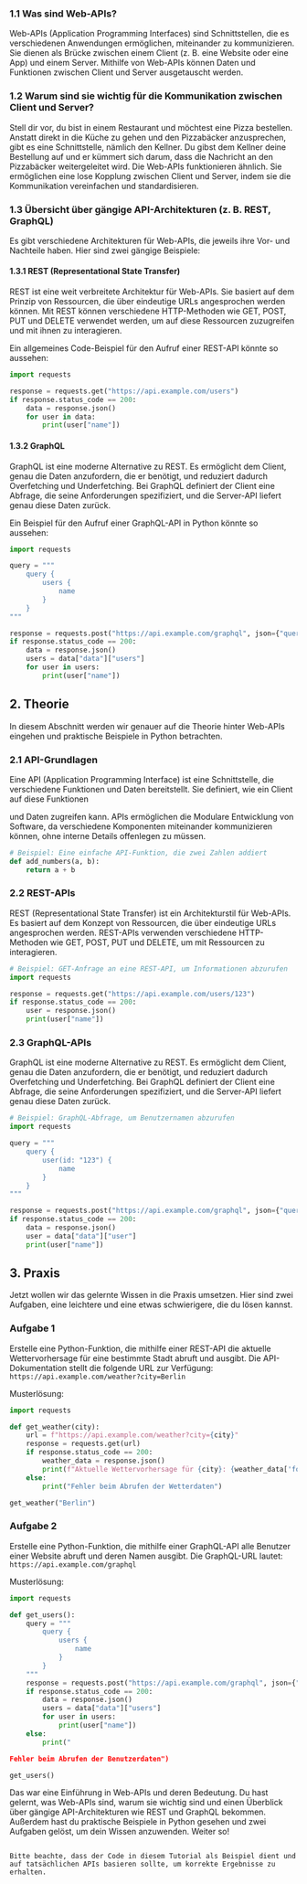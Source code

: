 ### 1.1 Was sind Web-APIs?

Web-APIs (Application Programming Interfaces) sind Schnittstellen, die es verschiedenen Anwendungen ermöglichen, miteinander zu kommunizieren. Sie dienen als Brücke zwischen einem Client (z. B. eine Website oder eine App) und einem Server. Mithilfe von Web-APIs können Daten und Funktionen zwischen Client und Server ausgetauscht werden.

### 1.2 Warum sind sie wichtig für die Kommunikation zwischen Client und Server?

Stell dir vor, du bist in einem Restaurant und möchtest eine Pizza bestellen. Anstatt direkt in die Küche zu gehen und den Pizzabäcker anzusprechen, gibt es eine Schnittstelle, nämlich den Kellner. Du gibst dem Kellner deine Bestellung auf und er kümmert sich darum, dass die Nachricht an den Pizzabäcker weitergeleitet wird. Die Web-APIs funktionieren ähnlich. Sie ermöglichen eine lose Kopplung zwischen Client und Server, indem sie die Kommunikation vereinfachen und standardisieren.

### 1.3 Übersicht über gängige API-Architekturen (z. B. REST, GraphQL)

Es gibt verschiedene Architekturen für Web-APIs, die jeweils ihre Vor- und Nachteile haben. Hier sind zwei gängige Beispiele:

#### 1.3.1 REST (Representational State Transfer)

REST ist eine weit verbreitete Architektur für Web-APIs. Sie basiert auf dem Prinzip von Ressourcen, die über eindeutige URLs angesprochen werden können. Mit REST können verschiedene HTTP-Methoden wie GET, POST, PUT und DELETE verwendet werden, um auf diese Ressourcen zuzugreifen und mit ihnen zu interagieren.

Ein allgemeines Code-Beispiel für den Aufruf einer REST-API könnte so aussehen:

```python
import requests

response = requests.get("https://api.example.com/users")
if response.status_code == 200:
    data = response.json()
    for user in data:
        print(user["name"])
```

#### 1.3.2 GraphQL

GraphQL ist eine moderne Alternative zu REST. Es ermöglicht dem Client, genau die Daten anzufordern, die er benötigt, und reduziert dadurch Overfetching und Underfetching. Bei GraphQL definiert der Client eine Abfrage, die seine Anforderungen spezifiziert, und die Server-API liefert genau diese Daten zurück.

Ein Beispiel für den Aufruf einer GraphQL-API in Python könnte so aussehen:

```python
import requests

query = """
    query {
        users {
            name
        }
    }
"""

response = requests.post("https://api.example.com/graphql", json={"query": query})
if response.status_code == 200:
    data = response.json()
    users = data["data"]["users"]
    for user in users:
        print(user["name"])
```

## 2. Theorie

In diesem Abschnitt werden wir genauer auf die Theorie hinter Web-APIs eingehen und praktische Beispiele in Python betrachten.

### 2.1 API-Grundlagen

Eine API (Application Programming Interface) ist eine Schnittstelle, die verschiedene Funktionen und Daten bereitstellt. Sie definiert, wie ein Client auf diese Funktionen

 und Daten zugreifen kann. APIs ermöglichen die Modulare Entwicklung von Software, da verschiedene Komponenten miteinander kommunizieren können, ohne interne Details offenlegen zu müssen.

```python
# Beispiel: Eine einfache API-Funktion, die zwei Zahlen addiert
def add_numbers(a, b):
    return a + b
```

### 2.2 REST-APIs

REST (Representational State Transfer) ist ein Architekturstil für Web-APIs. Es basiert auf dem Konzept von Ressourcen, die über eindeutige URLs angesprochen werden. REST-APIs verwenden verschiedene HTTP-Methoden wie GET, POST, PUT und DELETE, um mit Ressourcen zu interagieren.

```python
# Beispiel: GET-Anfrage an eine REST-API, um Informationen abzurufen
import requests

response = requests.get("https://api.example.com/users/123")
if response.status_code == 200:
    user = response.json()
    print(user["name"])
```

### 2.3 GraphQL-APIs

GraphQL ist eine moderne Alternative zu REST. Es ermöglicht dem Client, genau die Daten anzufordern, die er benötigt, und reduziert dadurch Overfetching und Underfetching. Bei GraphQL definiert der Client eine Abfrage, die seine Anforderungen spezifiziert, und die Server-API liefert genau diese Daten zurück.

```python
# Beispiel: GraphQL-Abfrage, um Benutzernamen abzurufen
import requests

query = """
    query {
        user(id: "123") {
            name
        }
    }
"""

response = requests.post("https://api.example.com/graphql", json={"query": query})
if response.status_code == 200:
    data = response.json()
    user = data["data"]["user"]
    print(user["name"])
```

## 3. Praxis

Jetzt wollen wir das gelernte Wissen in die Praxis umsetzen. Hier sind zwei Aufgaben, eine leichtere und eine etwas schwierigere, die du lösen kannst.

### Aufgabe 1

Erstelle eine Python-Funktion, die mithilfe einer REST-API die aktuelle Wettervorhersage für eine bestimmte Stadt abruft und ausgibt. Die API-Dokumentation stellt die folgende URL zur Verfügung: `https://api.example.com/weather?city=Berlin`

Musterlösung:

```python
import requests

def get_weather(city):
    url = f"https://api.example.com/weather?city={city}"
    response = requests.get(url)
    if response.status_code == 200:
        weather_data = response.json()
        print(f"Aktuelle Wettervorhersage für {city}: {weather_data['forecast']}")
    else:
        print("Fehler beim Abrufen der Wetterdaten")

get_weather("Berlin")
```

### Aufgabe 2

Erstelle eine Python-Funktion, die mithilfe einer GraphQL-API alle Benutzer einer Website abruft und deren Namen ausgibt. Die GraphQL-URL lautet: `https://api.example.com/graphql`

Musterlösung:

```python
import requests

def get_users():
    query = """
        query {
            users {
                name
            }
        }
    """
    response = requests.post("https://api.example.com/graphql", json={"query": query})
    if response.status_code == 200:
        data = response.json()
        users = data["data"]["users"]
        for user in users:
            print(user["name"])
    else:
        print("

Fehler beim Abrufen der Benutzerdaten")

get_users()
```

Das war eine Einführung in Web-APIs und deren Bedeutung. Du hast gelernt, was Web-APIs sind, warum sie wichtig sind und einen Überblick über gängige API-Architekturen wie REST und GraphQL bekommen. Außerdem hast du praktische Beispiele in Python gesehen und zwei Aufgaben gelöst, um dein Wissen anzuwenden. Weiter so!
```

Bitte beachte, dass der Code in diesem Tutorial als Beispiel dient und auf tatsächlichen APIs basieren sollte, um korrekte Ergebnisse zu erhalten.